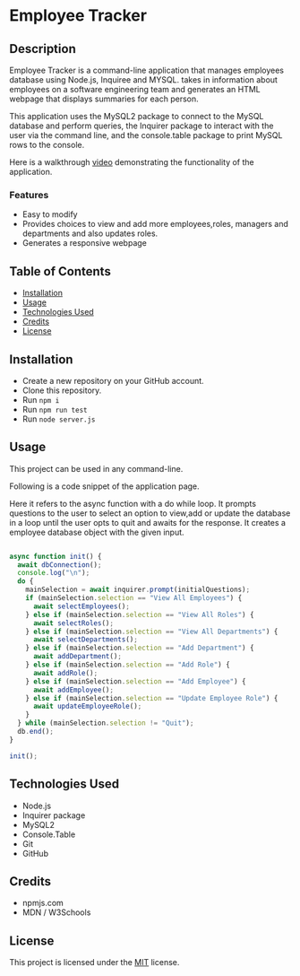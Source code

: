 # Employee Tracker

## Description

Employee Tracker is a command-line application that manages employees database using Node.js, Inquiree and MYSQL.
takes in information about employees on a software engineering team and generates an HTML webpage that displays summaries for each person.

This application uses the MySQL2 package to connect to the MySQL database and perform queries, the Inquirer package to interact with the user via the command line, and the console.table package to print MySQL rows to the console.

Here is a walkthrough [video]() demonstrating the functionality of the application.

### Features

- Easy to modify
- Provides choices to view and add more employees,roles, managers and departments and also updates roles.
- Generates a responsive webpage

## Table of Contents

- [Installation](#installation)
- [Usage](#usage)
- [Technologies Used](#technologies-used)
- [Credits](#credits)
- [License](#license)

## Installation

- Create a new repository on your GitHub account.
- Clone this repository.
- Run `npm i`
- Run `npm run test`
- Run `node server.js`

## Usage

This project can be used in any command-line.

Following is a code snippet of the application page.

Here it refers to the async function with a do while loop. It prompts questions to the user to select an option to view,add or update the database in a loop until the user opts to quit and awaits for the response. It creates a employee database object with the given input.

```Node.js

async function init() {
  await dbConnection();
  console.log("\n");
  do {
    mainSelection = await inquirer.prompt(initialQuestions);
    if (mainSelection.selection == "View All Employees") {
      await selectEmployees();
    } else if (mainSelection.selection == "View All Roles") {
      await selectRoles();
    } else if (mainSelection.selection == "View All Departments") {
      await selectDepartments();
    } else if (mainSelection.selection == "Add Department") {
      await addDepartment();
    } else if (mainSelection.selection == "Add Role") {
      await addRole();
    } else if (mainSelection.selection == "Add Employee") {
      await addEmployee();
    } else if (mainSelection.selection == "Update Employee Role") {
      await updateEmployeeRole();
    }
  } while (mainSelection.selection != "Quit");
  db.end();
}

init();


```

## Technologies Used

- Node.js
- Inquirer package
- MySQL2
- Console.Table
- Git
- GitHub

## Credits

- npmjs.com
- MDN / W3Schools

## License

This project is licensed under the [MIT](./LICENSE) license.
